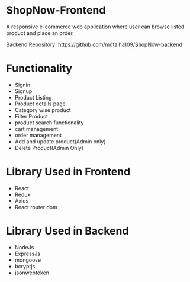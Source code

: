 # ShopNow-Frontend
A responsive e-commerce web application where user can browse listed product and place an order.

Backend Repository: https://github.com/mdtalha109/ShopNow-backend

# Functionality
* Signin
* Signup
* Product Listing
* Product details page
* Category wise product
* Filter Product
* product search functionality
* cart management
* order management
* Add and update product(Admin only)
* Delete Product(Admin Only)


# Library Used in Frontend
* React
* Redux
* Axios
* React router dom

# Library Used in Backend
* NodeJs
* ExpressJs
* mongoose
* bcryptjs
* jsonwebtoken
